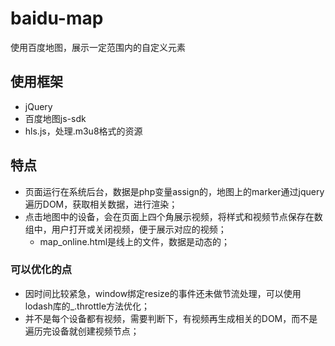 # baidu-map
使用百度地图，展示一定范围内的自定义元素

## 使用框架
- jQuery
- 百度地图js-sdk
- hls.js，处理.m3u8格式的资源

## 特点
- 页面运行在系统后台，数据是php变量assign的，地图上的marker通过jquery遍历DOM，获取相关数据，进行渲染；
- 点击地图中的设备，会在页面上四个角展示视频，将样式和视频节点保存在数组中，用户打开或关闭视频，便于展示对应的视频；
   - map_online.html是线上的文件，数据是动态的；

### 可以优化的点
- 因时间比较紧急，window绑定resize的事件还未做节流处理，可以使用lodash库的_.throttle方法优化；
- 并不是每个设备都有视频，需要判断下，有视频再生成相关的DOM，而不是遍历完设备就创建视频节点；

